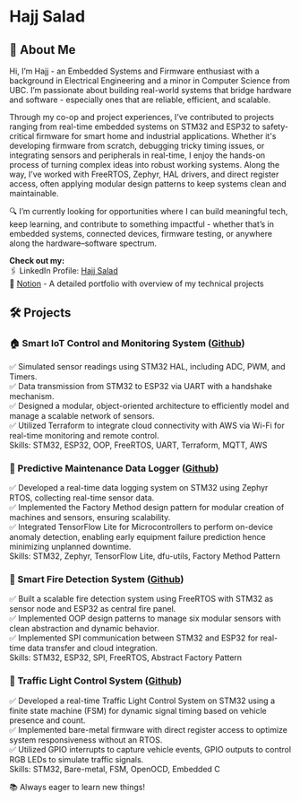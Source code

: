 # Hajj Salad

## 👋 About Me
Hi, I’m Hajj - an Embedded Systems and Firmware enthusiast with a background in Electrical Engineering and a minor in Computer Science from UBC. I’m passionate about building real-world systems that bridge hardware and software - especially ones that are reliable, efficient, and scalable.

Through my co-op and project experiences, I’ve contributed to projects ranging from real-time embedded systems on STM32 and ESP32 to safety-critical firmware for smart home and industrial applications. Whether it's developing firmware from scratch, debugging tricky timing issues, or integrating sensors and peripherals in real-time, I enjoy the hands-on process of turning complex ideas into robust working systems. Along the way, I’ve worked with FreeRTOS, Zephyr, HAL drivers, and direct register access, often applying modular design patterns to keep systems clean and maintainable.

🔍 I’m currently looking for opportunities where I can build meaningful tech, keep learning, and contribute to something impactful - whether that’s in embedded systems, connected devices, firmware testing, or anywhere along the hardware–software spectrum. 

**Check out my:**     
🖇️ LinkedIn Profile: [Hajj Salad](https://www.linkedin.com/in/hajj-salad/)   
📂 [Notion](https://hajjsalad.notion.site/Hajj-Salad-15aa741b5aab80c68829ef9cf64f2b43) - A detailed portfolio with overview of my technical projects  
  
## 🛠️ Projects
### 🏠 Smart IoT Control and Monitoring System ([Github](https://github.com/HajjSalad/ESP32-IoT-Control-and-Monitor-System))
✅ Simulated sensor readings using STM32 HAL, including ADC, PWM, and Timers.   
✅ Data transmission from STM32 to ESP32 via UART with a handshake mechanism.   
✅ Designed a modular, object-oriented architecture to efficiently model and manage a scalable network of sensors.  
✅ Utilized Terraform to integrate cloud connectivity with AWS via Wi-Fi for real-time monitoring and remote control.   
Skills: STM32, ESP32, OOP, FreeRTOS, UART, Terraform, MQTT, AWS  

### 📔 Predictive Maintenance Data Logger ([Github](https://github.com/HajjSalad/Embedded-AI-For-Predictive-Maintenance))
✅ Developed a real-time data logging system on STM32 using Zephyr RTOS, collecting real-time sensor data.  
✅ Implemented the Factory Method design pattern for modular creation of machines and sensors, ensuring scalability.  
✅ Integrated TensorFlow Lite for Microcontrollers to perform on-device anomaly detection, enabling early equipment failure prediction hence minimizing unplanned downtime.  
Skills: STM32, Zephyr, TensorFlow Lite, dfu-utils, Factory Method Pattern

### 🚨 Smart Fire Detection System ([Github](https://github.com/HajjSalad/Smart-Fire-Detection-System)) 
✅ Built a scalable fire detection system using FreeRTOS with STM32 as sensor node and ESP32 as central fire panel.  
✅ Implemented OOP design patterns to manage six modular sensors with clean abstraction and dynamic behavior.   
✅ Implemented SPI communication between STM32 and ESP32 for real-time data transfer and cloud integration.    
Skills: STM32, ESP32, SPI, FreeRTOS, Abstract Factory Pattern

### 🚦 Traffic Light Control System ([Github](https://github.com/HajjSalad/STM32-Traffic-Control))
✅ Developed a real-time Traffic Light Control System on STM32 using a finite state machine (FSM) for dynamic signal timing based on vehicle presence and count.  
✅ Implemented bare-metal firmware with direct register access to optimize system responsiveness without an RTOS.  
✅ Utilized GPIO interrupts to capture vehicle events, GPIO outputs to control RGB LEDs to simulate traffic signals.  
Skills: STM32, Bare-metal, FSM, OpenOCD, Embedded C

📚 Always eager to learn new things!


<!---
HajjSalad/HajjSalad is a ✨ special ✨ repository because its `README.md` (this file) appears on your GitHub profile.
You can click the Preview link to take a look at your changes.
--->
